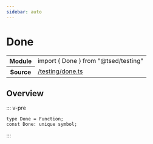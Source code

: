 ```yaml
---
sidebar: auto
---
```

# Done <Badge text="Type alias" type="type"/>
<!-- Summary -->
<section class="symbol-info"><table class="is-full-width"><tbody><tr><th>Module</th><td><div class="lang-typescript"><span class="token keyword">import</span> { Done }&nbsp;<span class="token keyword">from</span>&nbsp;<span class="token string">"@tsed/testing"</span></div></td></tr><tr><th>Source</th><td><a href="https://github.com/Romakita/ts-express-decorators/blob/v4.30.0/src//testing/done.ts#L0-L0">/testing/done.ts</a></td></tr></tbody></table></section>

<!-- Overview -->
## Overview


::: v-pre
<pre><code class="typescript-lang ">type Done<span class="token punctuation"> = </span>Function<span class="token punctuation">;</span>
<span class="token keyword">const</span> Done<span class="token punctuation">:</span> unique symbol<span class="token punctuation">;</span></code></pre>
:::